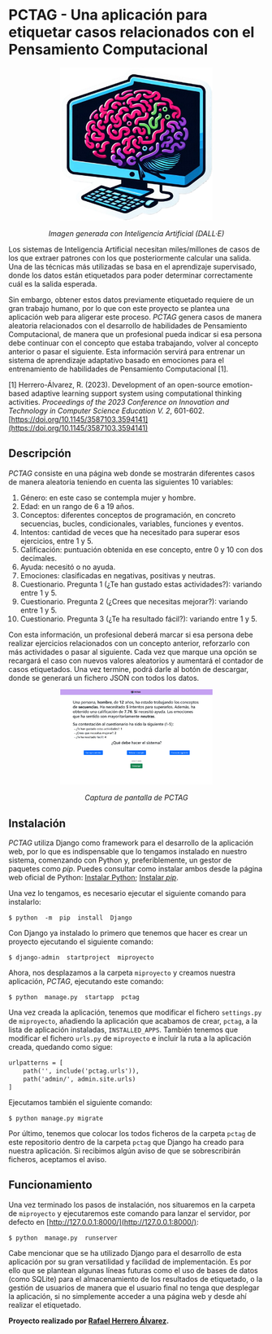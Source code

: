 # PCTAG - Una aplicación para etiquetar casos relacionados con el Pensamiento Computacional

<p align="center">
  <img src="https://github.com/Rafaherrero/pctag/blob/main/imgs/logo_pctag.png" style="width:300px"/>
</p>
<p align="center"><em>Imagen generada con Inteligencia Artificial (DALL·E)</em></p>

Los sistemas de Inteligencia Artificial necesitan miles/millones de casos de los que extraer patrones con los que posteriormente calcular una salida. Una de las técnicas más utilizadas se basa en el aprendizaje supervisado, donde los datos están etiquetados para poder determinar correctamente cuál es la salida esperada.

Sin embargo, obtener estos datos previamente etiquetado requiere de un gran trabajo humano, por lo que con este proyecto se plantea una aplicación web para aligerar este proceso. *PCTAG* genera casos de manera aleatoria relacionados con el desarrollo de habilidades de Pensamiento Computacional, de manera que un profesional pueda indicar si esa persona debe continuar con el concepto que estaba trabajando, volver al concepto anterior o pasar el siguiente. Esta información servirá para entrenar un sistema de aprendizaje adaptativo basado en emociones para el entrenamiento de habilidades de Pensamiento Computacional [1].

[1] Herrero-Álvarez, R. (2023). Development of an open-source emotion-based adaptive learning support system using computational thinking activities. *Proceedings of the 2023 Conference on Innovation and Technology in Computer Science Education V. 2*, 601-602.  [https://doi.org/10.1145/3587103.3594141](https://doi.org/10.1145/3587103.3594141)

## Descripción

*PCTAG* consiste en una página web donde se mostrarán diferentes casos de manera aleatoria teniendo en cuenta las siguientes 10 variables:
1. Género: en este caso se contempla mujer y hombre.
2. Edad: en un rango de 6 a 19 años.
3. Conceptos: diferentes conceptos de programación, en concreto secuencias, bucles, condicionales, variables, funciones y eventos.
4. Intentos: cantidad de veces que ha necesitado para superar esos ejercicios, entre 1 y 5.
5. Calificación: puntuación obtenida en ese concepto, entre 0 y 10 con dos decimales.
6. Ayuda: necesitó o no ayuda.
7. Emociones: clasificadas en negativas, positivas y neutras.
8. Cuestionario. Pregunta 1 (¿Te han gustado estas actividades?): variando entre 1 y 5.
9. Cuestionario. Pregunta 2 (¿Crees que necesitas mejorar?): variando entre 1 y 5.
10. Cuestionario. Pregunta 3 (¿Te ha resultado fácil?): variando entre 1 y 5. 

Con esta información, un profesional deberá marcar si esa persona debe realizar ejercicios relacionados con un concepto anterior, reforzarlo con más actividades o pasar al siguiente. Cada vez que marque una opción se recargará el caso con nuevos valores aleatorios y aumentará el contador de casos etiquetados. Una vez termine, podrá darle al botón de descargar, donde se generará un fichero JSON con todos los datos.

<p align="center">
  <img src="https://github.com/Rafaherrero/pctag/blob/main/imgs/Captura_pctag.png" style="width:300px"/>
</p>
<p align="center"><em>Captura de pantalla de PCTAG</em></p>

## Instalación
*PCTAG* utiliza Django como framework para el desarrollo de la aplicación web, por lo que es indispensable que lo tengamos instalado en nuestro sistema, comenzando con Python y, preferiblemente, un gestor de paquetes como *pip*. Puedes consultar como instalar ambos desde la página web oficial de Python: [Instalar Python](https://wiki.python.org/moin/BeginnersGuide/Download); [Instalar *pip*](https://pip.pypa.io/en/stable/installation/).

Una vez lo tengamos, es necesario ejecutar el siguiente comando para instalarlo:
```console
$ python  -m  pip  install  Django
```

Con Django ya instalado lo primero que tenemos que hacer es crear un proyecto ejecutando el siguiente comando:
```console
$ django-admin  startproject  miproyecto
```

Ahora, nos desplazamos a la carpeta `miproyecto` y creamos nuestra aplicación, *PCTAG*, ejecutando este comando:
```console
$ python  manage.py  startapp  pctag
```

Una vez creada la aplicación, tenemos que modificar el fichero `settings.py` de `miproyecto`, añadiendo la aplicación que acabamos de crear, `pctag`, a la lista de aplicación instaladas, `INSTALLED_APPS`. También tenemos que modificar el fichero `urls.py` de `miproyecto` e incluir la ruta a la aplicación creada, quedando como sigue:
```
urlpatterns = [
	path('', include('pctag.urls')),
	path('admin/', admin.site.urls)
]
```

Ejecutamos también el siguiente comando:
```console
$ python manage.py migrate
```

Por último, tenemos que colocar los todos ficheros de la carpeta `pctag` de este repositorio dentro de la carpeta `pctag` que Django ha creado para nuestra aplicación. Si recibimos algún aviso de que se sobrescribirán ficheros, aceptamos el aviso.

## Funcionamiento

Una vez terminado los pasos de instalación, nos situaremos en la carpeta de `miproyecto` y ejecutaremos este comando para lanzar el servidor, por defecto en [http://127.0.0.1:8000/](http://127.0.0.1:8000/):
```console
$ python  manage.py  runserver
```
Cabe mencionar que se ha utilizado Django para el desarrollo de esta aplicación por su gran versatilidad y facilidad de implementación. Es por ello que se plantean algunas líneas futuras como el uso de bases de datos (como SQLite) para el almacenamiento de los resultados de etiquetado, o la gestión de usuarios de manera que el usuario final no tenga que desplegar la aplicación, si no simplemente acceder a una página web y desde ahí realizar el etiquetado.

**Proyecto realizado por [Rafael Herrero Álvarez](http://rafaherrero.com/).**